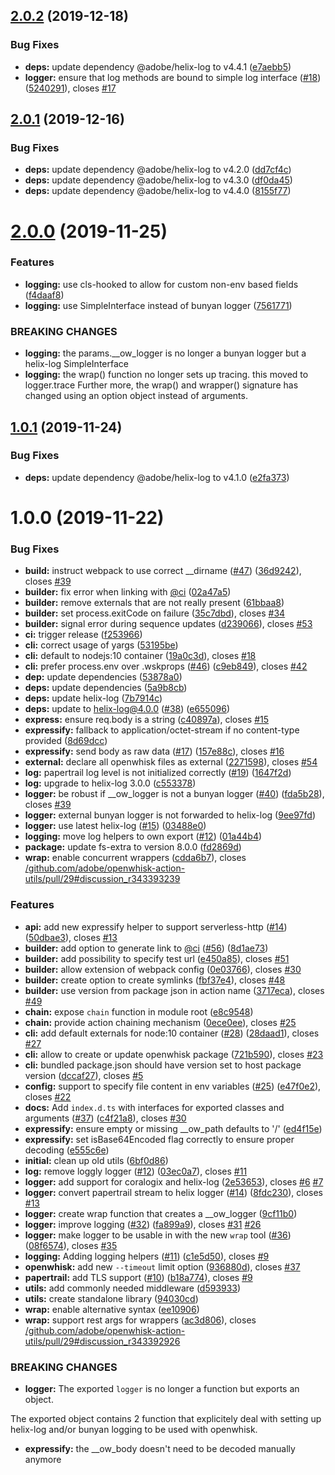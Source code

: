 ## [2.0.2](https://github.com/adobe/openwhisk-action-logger/compare/v2.0.1...v2.0.2) (2019-12-18)


### Bug Fixes

* **deps:** update dependency @adobe/helix-log to v4.4.1 ([e7aebb5](https://github.com/adobe/openwhisk-action-logger/commit/e7aebb57a55440656d3b250c6ea575d40258d51c))
* **logger:** ensure that log methods are bound to simple log interface ([#18](https://github.com/adobe/openwhisk-action-logger/issues/18)) ([5240291](https://github.com/adobe/openwhisk-action-logger/commit/524029107cae7574e340b37075f464bd6c93a8e7)), closes [#17](https://github.com/adobe/openwhisk-action-logger/issues/17)

## [2.0.1](https://github.com/adobe/openwhisk-action-logger/compare/v2.0.0...v2.0.1) (2019-12-16)


### Bug Fixes

* **deps:** update dependency @adobe/helix-log to v4.2.0 ([dd7cf4c](https://github.com/adobe/openwhisk-action-logger/commit/dd7cf4c78b1bdcf5499242d65e1d032b099dad54))
* **deps:** update dependency @adobe/helix-log to v4.3.0 ([df0da45](https://github.com/adobe/openwhisk-action-logger/commit/df0da452bdb13005ba581d539146e11b9d60e271))
* **deps:** update dependency @adobe/helix-log to v4.4.0 ([8155f77](https://github.com/adobe/openwhisk-action-logger/commit/8155f77d2168037ef7a22b8e4edcb048ff746b9c))

# [2.0.0](https://github.com/adobe/openwhisk-action-logger/compare/v1.0.1...v2.0.0) (2019-11-25)


### Features

* **logging:** use cls-hooked to allow for custom non-env based fields ([f4daaf8](https://github.com/adobe/openwhisk-action-logger/commit/f4daaf8a204689f613a840dec96f088d147ee7e6))
* **logging:** use SimpleInterface instead of bunyan logger ([7561771](https://github.com/adobe/openwhisk-action-logger/commit/75617714c0867aca79575110caaddf610f3ea5dd))


### BREAKING CHANGES

* **logging:** the params.__ow_logger is no longer a bunyan logger but a
                 helix-log SimpleInterface
* **logging:** the wrap() function no longer sets up tracing. this moved
                 to logger.trace
                 Further more, the wrap() and wrapper() signature has changed
                 using an option object instead of arguments.

## [1.0.1](https://github.com/adobe/openwhisk-action-logger/compare/v1.0.0...v1.0.1) (2019-11-24)


### Bug Fixes

* **deps:** update dependency @adobe/helix-log to v4.1.0 ([e2fa373](https://github.com/adobe/openwhisk-action-logger/commit/e2fa373c68f4363d357016aff77fb298852da0d6))

# 1.0.0 (2019-11-22)


### Bug Fixes

* **build:** instruct webpack to use correct __dirname ([#47](https://github.com/adobe/openwhisk-action-logger/issues/47)) ([36d9242](https://github.com/adobe/openwhisk-action-logger/commit/36d9242bfa8a7f51c404d141413115699fb9b541)), closes [#39](https://github.com/adobe/openwhisk-action-logger/issues/39)
* **builder:** fix error when linking with [@ci](https://github.com/ci) ([02a47a5](https://github.com/adobe/openwhisk-action-logger/commit/02a47a5e586cc585a8e6970c447b7d29c2d68963))
* **builder:** remove externals that are not really present ([61bbaa8](https://github.com/adobe/openwhisk-action-logger/commit/61bbaa8329c46990a6c0e912e90b070f059f156e))
* **builder:** set process.exitCode on failure ([35c7dbd](https://github.com/adobe/openwhisk-action-logger/commit/35c7dbdd91363e42e7b2f51f01367b0e58cbdd9d)), closes [#34](https://github.com/adobe/openwhisk-action-logger/issues/34)
* **builder:** signal error during sequence updates ([d239066](https://github.com/adobe/openwhisk-action-logger/commit/d239066e1e4b3533f11f9c94714aff99f9dcab35)), closes [#53](https://github.com/adobe/openwhisk-action-logger/issues/53)
* **ci:** trigger release ([f253966](https://github.com/adobe/openwhisk-action-logger/commit/f2539666d4cd0167037477f15bda9b17fa705ba7))
* **cli:** correct usage of yargs ([53195be](https://github.com/adobe/openwhisk-action-logger/commit/53195be1f7bfa356a7132fec0c7b6a6df21645a4))
* **cli:** default to nodejs:10 container ([19a0c3d](https://github.com/adobe/openwhisk-action-logger/commit/19a0c3d8f1945a600f328feae3e6fbbee51f475d)), closes [#18](https://github.com/adobe/openwhisk-action-logger/issues/18)
* **cli:** prefer process.env over .wskprops ([#46](https://github.com/adobe/openwhisk-action-logger/issues/46)) ([c9eb849](https://github.com/adobe/openwhisk-action-logger/commit/c9eb849343a6f0a387f74a88696b64df30290842)), closes [#42](https://github.com/adobe/openwhisk-action-logger/issues/42)
* **dep:** update dependencies ([53878a0](https://github.com/adobe/openwhisk-action-logger/commit/53878a011c35f433fff0333bfae70852a08e0421))
* **deps:** update dependencies ([5a9b8cb](https://github.com/adobe/openwhisk-action-logger/commit/5a9b8cbbf0c198c6e50807133a260c6d5286313f))
* **deps:** update helix-log ([7b7914c](https://github.com/adobe/openwhisk-action-logger/commit/7b7914caefe165d1762c247e13053fe17be8cf53))
* **deps:** update to helix-log@4.0.0 ([#38](https://github.com/adobe/openwhisk-action-logger/issues/38)) ([e655096](https://github.com/adobe/openwhisk-action-logger/commit/e6550967307d7b11871fe5853b048ff25862b4de))
* **express:** ensure req.body is a string ([c40897a](https://github.com/adobe/openwhisk-action-logger/commit/c40897af5995b63d3174cabc909e53c39fd7f871)), closes [#15](https://github.com/adobe/openwhisk-action-logger/issues/15)
* **expressify:** fallback to application/octet-stream if no content-type provided ([8d69dcc](https://github.com/adobe/openwhisk-action-logger/commit/8d69dcc1ad7b650ae5626bc20cc80491087bb563))
* **expressify:** send body as raw data ([#17](https://github.com/adobe/openwhisk-action-logger/issues/17)) ([157e88c](https://github.com/adobe/openwhisk-action-logger/commit/157e88c6cfd834860515dfd396edbbe446a0d085)), closes [#16](https://github.com/adobe/openwhisk-action-logger/issues/16)
* **external:** declare all openwhisk files as external ([2271598](https://github.com/adobe/openwhisk-action-logger/commit/2271598b475dc5b0415b9f60738ba955504c97d1)), closes [#54](https://github.com/adobe/openwhisk-action-logger/issues/54)
* **log:** papertrail log level is not initialized correctly ([#19](https://github.com/adobe/openwhisk-action-logger/issues/19)) ([1647f2d](https://github.com/adobe/openwhisk-action-logger/commit/1647f2d5f26ebd3408b1327282430c34e34b9497))
* **log:** upgrade to helix-log 3.0.0 ([c553378](https://github.com/adobe/openwhisk-action-logger/commit/c5533789f8b106878a385dba00366fe531cddf87))
* **logger:** be robust if __ow_logger is not a bunyan logger ([#40](https://github.com/adobe/openwhisk-action-logger/issues/40)) ([fda5b28](https://github.com/adobe/openwhisk-action-logger/commit/fda5b282ff0b47f17b77cde57def1f06b8f346d1)), closes [#39](https://github.com/adobe/openwhisk-action-logger/issues/39)
* **logger:** external bunyan logger is not forwarded to helix-log ([9ee97fd](https://github.com/adobe/openwhisk-action-logger/commit/9ee97fdaf38b56e4ff3860ad5ca740653188a6fe))
* **logger:** use latest helix-log ([#15](https://github.com/adobe/openwhisk-action-logger/issues/15)) ([03488e0](https://github.com/adobe/openwhisk-action-logger/commit/03488e09987b1759838313afed9c43596e77e897))
* **logging:** move log helpers to own export ([#12](https://github.com/adobe/openwhisk-action-logger/issues/12)) ([01a44b4](https://github.com/adobe/openwhisk-action-logger/commit/01a44b44004d6772f8368047560eb52ba03493c0))
* **package:** update fs-extra to version 8.0.0 ([fd2869d](https://github.com/adobe/openwhisk-action-logger/commit/fd2869da623a00d9adee02d7f87a93f7c408ed5b))
* **wrap:** enable concurrent wrappers ([cdda6b7](https://github.com/adobe/openwhisk-action-logger/commit/cdda6b705374c3e301884b77c77845b970379825)), closes [/github.com/adobe/openwhisk-action-utils/pull/29#discussion_r343393239](https://github.com//github.com/adobe/openwhisk-action-utils/pull/29/issues/discussion_r343393239)


### Features

* **api:** add new expressify helper to support serverless-http ([#14](https://github.com/adobe/openwhisk-action-logger/issues/14)) ([50dbae3](https://github.com/adobe/openwhisk-action-logger/commit/50dbae3d9d782da80871e838f8e0bdcb5e9d601d)), closes [#13](https://github.com/adobe/openwhisk-action-logger/issues/13)
* **builder:** add option to generate link to [@ci](https://github.com/ci) ([#56](https://github.com/adobe/openwhisk-action-logger/issues/56)) ([8d1ae73](https://github.com/adobe/openwhisk-action-logger/commit/8d1ae73dafdb4e00a6626fe041a0c0ea25ec91c9))
* **builder:** add possibility to specify test url ([e450a85](https://github.com/adobe/openwhisk-action-logger/commit/e450a85054fd9878ad97a2877bfa0918067bb7b3)), closes [#51](https://github.com/adobe/openwhisk-action-logger/issues/51)
* **builder:** allow extension of webpack config ([0e03766](https://github.com/adobe/openwhisk-action-logger/commit/0e0376632525c6ee8b7babbf2dad2b2fb7d4a620)), closes [#30](https://github.com/adobe/openwhisk-action-logger/issues/30)
* **builder:** create option to create symlinks ([fbf37e4](https://github.com/adobe/openwhisk-action-logger/commit/fbf37e463151c6c42ee8d5171469a852fbfad716)), closes [#48](https://github.com/adobe/openwhisk-action-logger/issues/48)
* **builder:** use version from package json in action name ([3717eca](https://github.com/adobe/openwhisk-action-logger/commit/3717ecaec4310be3f98f3b21d5a622f076b67557)), closes [#49](https://github.com/adobe/openwhisk-action-logger/issues/49)
* **chain:** expose `chain` function in module root ([e8c9548](https://github.com/adobe/openwhisk-action-logger/commit/e8c9548a42cf776b795d23de17b61a6e115c1fad))
* **chain:** provide action chaining mechanism ([0ece0ee](https://github.com/adobe/openwhisk-action-logger/commit/0ece0ee863739e68f2c801ac9f8c0fee4a0c3240)), closes [#25](https://github.com/adobe/openwhisk-action-logger/issues/25)
* **cli:** add default externals for node:10 container ([#28](https://github.com/adobe/openwhisk-action-logger/issues/28)) ([28daad1](https://github.com/adobe/openwhisk-action-logger/commit/28daad1ed01d66ffe74eaba2e5204192b1b745d0)), closes [#27](https://github.com/adobe/openwhisk-action-logger/issues/27)
* **cli:** allow to create or update openwhisk package ([721b590](https://github.com/adobe/openwhisk-action-logger/commit/721b590c3dc42d6765b39fb5b52e1576f2e345bc)), closes [#23](https://github.com/adobe/openwhisk-action-logger/issues/23)
* **cli:** bundled package.json should have version set to host package version ([dccaf27](https://github.com/adobe/openwhisk-action-logger/commit/dccaf27bd028dc7a36a0444c4f54051e06929538)), closes [#5](https://github.com/adobe/openwhisk-action-logger/issues/5)
* **config:** support to specify file content in env variables ([#25](https://github.com/adobe/openwhisk-action-logger/issues/25)) ([e47f0e2](https://github.com/adobe/openwhisk-action-logger/commit/e47f0e22e47a83282e4133959e7c71ab7e67b6e0)), closes [#22](https://github.com/adobe/openwhisk-action-logger/issues/22)
* **docs:** Add `index.d.ts` with interfaces for exported classes and arguments ([#37](https://github.com/adobe/openwhisk-action-logger/issues/37)) ([c4f21a8](https://github.com/adobe/openwhisk-action-logger/commit/c4f21a85ccaa2e1ce5845ccc0b6c127039a375e7)), closes [#30](https://github.com/adobe/openwhisk-action-logger/issues/30)
* **expressify:** ensure empty or missing __ow_path defaults to '/' ([ed4f15e](https://github.com/adobe/openwhisk-action-logger/commit/ed4f15e4104935a41b8b7a26b885962ff0af4499))
* **expressify:** set isBase64Encoded flag correctly to ensure proper decoding ([e555c6e](https://github.com/adobe/openwhisk-action-logger/commit/e555c6e1ee028db220f7d17811a58ff25de15b16))
* **initial:** clean up old utils ([6bf0d86](https://github.com/adobe/openwhisk-action-logger/commit/6bf0d8651b71c56a0b20bf0feedb9df978a0c377))
* **log:** remove loggly logger ([#12](https://github.com/adobe/openwhisk-action-logger/issues/12)) ([03ec0a7](https://github.com/adobe/openwhisk-action-logger/commit/03ec0a784c77c93c1ef656dd2f954443736c7b26)), closes [#11](https://github.com/adobe/openwhisk-action-logger/issues/11)
* **logger:** add support for coralogix and helix-log ([2e53653](https://github.com/adobe/openwhisk-action-logger/commit/2e5365352e6770511a66b772290447234cc75a57)), closes [#6](https://github.com/adobe/openwhisk-action-logger/issues/6) [#7](https://github.com/adobe/openwhisk-action-logger/issues/7)
* **logger:** convert papertrail stream to helix logger ([#14](https://github.com/adobe/openwhisk-action-logger/issues/14)) ([8fdc230](https://github.com/adobe/openwhisk-action-logger/commit/8fdc2305185a149ceaa9810ae1b8fdc4dab426ca)), closes [#13](https://github.com/adobe/openwhisk-action-logger/issues/13)
* **logger:** create wrap function that creates a __ow_logger ([9cf11b0](https://github.com/adobe/openwhisk-action-logger/commit/9cf11b044bf45574266cedadfe323c3b46cefb58))
* **logger:** improve logging ([#32](https://github.com/adobe/openwhisk-action-logger/issues/32)) ([fa899a9](https://github.com/adobe/openwhisk-action-logger/commit/fa899a9da33393c5731921a35eb263f116835088)), closes [#31](https://github.com/adobe/openwhisk-action-logger/issues/31) [#26](https://github.com/adobe/openwhisk-action-logger/issues/26)
* **logger:** make logger to be usable in with the new `wrap` tool ([#36](https://github.com/adobe/openwhisk-action-logger/issues/36)) ([08f6574](https://github.com/adobe/openwhisk-action-logger/commit/08f6574b63cab445d8d31b355f9c111ac5adc657)), closes [#35](https://github.com/adobe/openwhisk-action-logger/issues/35)
* **logging:** Adding logging helpers ([#11](https://github.com/adobe/openwhisk-action-logger/issues/11)) ([c1e5d50](https://github.com/adobe/openwhisk-action-logger/commit/c1e5d504a897959a62ec43ca1bcc7176aec030cc)), closes [#9](https://github.com/adobe/openwhisk-action-logger/issues/9)
* **openwhisk:** add new `--timeout` limit option ([936880d](https://github.com/adobe/openwhisk-action-logger/commit/936880da18dd1e155c0ba0a2c57b841c6968fefa)), closes [#37](https://github.com/adobe/openwhisk-action-logger/issues/37)
* **papertrail:** add TLS support ([#10](https://github.com/adobe/openwhisk-action-logger/issues/10)) ([b18a774](https://github.com/adobe/openwhisk-action-logger/commit/b18a774224bc5ab48d687604d099849ee34ccc3a)), closes [#9](https://github.com/adobe/openwhisk-action-logger/issues/9)
* **utils:** add commonly needed middleware ([d593933](https://github.com/adobe/openwhisk-action-logger/commit/d59393304ea34fac9f9df161be42a9b431df25af))
* **utils:** create standalone library ([94030cd](https://github.com/adobe/openwhisk-action-logger/commit/94030cd5af88c58653d222d3fa45ded9d29c3cec))
* **wrap:** enable alternative syntax ([ee10906](https://github.com/adobe/openwhisk-action-logger/commit/ee10906b23951b1f426fc40a9016095d7f9f38fe))
* **wrap:** support rest args for wrappers ([ac3d806](https://github.com/adobe/openwhisk-action-logger/commit/ac3d806b8434acb572c83fd23212569db055d654)), closes [/github.com/adobe/openwhisk-action-utils/pull/29#discussion_r343392926](https://github.com//github.com/adobe/openwhisk-action-utils/pull/29/issues/discussion_r343392926)


### BREAKING CHANGES

* **logger:** The exported `logger` is no longer a function but exports an object.

The exported object contains 2 function that explicitely deal with setting up helix-log
and/or bunyan logging to be used with openwhisk.
* **expressify:** the __ow_body doesn't need to be decoded manually anymore
